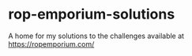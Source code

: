 # rop-emporium-solutions
A home for my solutions to the challenges available at https://ropemporium.com/
